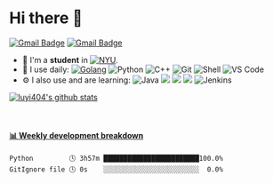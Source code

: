 # Hi there 👋

[![Gmail Badge](https://img.shields.io/badge/-luyi4me@gmail.com-c14438?style=plastic&logo=Gmail&logoColor=white&link=mailto:luyi4me@gmail.com)](mailto:luyi4me@gmail.com)
[![Gmail Badge](https://img.shields.io/badge/-luyi@nyu.edu-c14438?style=plastic&logo=Gmail&logoColor=white&link=mailto:luyi@nyu.edu)](mailto:luyi@nyu.edu)

- 🏢 I'm a **student** in [![NYU](https://upload.wikimedia.org/wikipedia/commons/6/6a/Nyu_short_color.svg)](https://engineering.nyu.edu/).
- 🚀 I use daily:
  [![Golang](https://img.shields.io/badge/-Golang-00ADD8?style=flat-square&logo=go&logoColor=ffffff)](https://golang.org/) 
  ![Python](https://img.shields.io/badge/-Python-8fcfd1?style=flat-square&logo=Python)
  ![C++](https://img.shields.io/badge/-C++-00599C?style=flat-square&logo=c)
  ![Git](https://img.shields.io/badge/-Git-black?style=flat-square&logo=git)
  ![Shell](https://img.shields.io/badge/-Shell-blasck?style=flat-square&logo=Shell)
  ![VS Code](https://img.shields.io/badge/-VS%20Code-007ACC?style=flat-square&logo=visual-studio-code)
- ⚙️ I also use and are learning:  ![Java](https://img.shields.io/badge/-java-3f4441?style=flat-square&logo=java&logoColor=ffffff) [![](https://img.shields.io/badge/-Docker-2496ED?style=flat-square&logo=Docker&logoColor=ffffff)](https://www.docker.com/)
[![](https://img.shields.io/badge/-Nginx-269539?style=flat-square&logo=Nginx&logoColor=ffffff)](https://nginx.org/)
[![](https://img.shields.io/badge/-Kubernetes-326CE5?style=flat-square&logo=Kubernetes&logoColor=ffffff)](https://kubernetes.io/) 
![Jenkins](https://img.shields.io/badge/-Jenkins-black?style=flat-square&logo=Jenkins&logoColor=ffffff) 

[![luyi404's github stats](https://github-readme-stats.vercel.app/api?username=luyi404&show_icons=true)](https://github.com/luyi404) 

<!-- **Just started** solving leetcode questions, hope to find a job in a big Bay Area factory when I graduate. -->
<!-- [![My leetcode progress](https://stats.justsong.cn/api/leetcode/?username=luyi4me)](https://leetcode.com/luyi4me/)-->
<br>

<!-- waka-box start -->
#### <a href="https://gist.github.com/ce41b7a336cd772beb5f10348a997b48" target="_blank">📊 Weekly development breakdown</a>
```text
Python         🕓 3h57m ████████████████████████100.0%
GitIgnore file 🕓 0s    ░░░░░░░░░░░░░░░░░░░░░░░░  0.0%
```
<!-- Powered by https://github.com/YouEclipse/waka-box-go . -->
<!-- waka-box end -->
